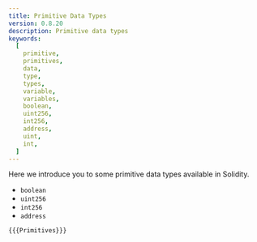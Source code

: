 ```yaml
---
title: Primitive Data Types
version: 0.8.20
description: Primitive data types
keywords:
  [
    primitive,
    primitives,
    data,
    type,
    types,
    variable,
    variables,
    boolean,
    uint256,
    int256,
    address,
    uint,
    int,
  ]
---
```


Here we introduce you to some primitive data types available in Solidity.

- `boolean`
- `uint256`
- `int256`
- `address`

```solidity
{{{Primitives}}}
```

